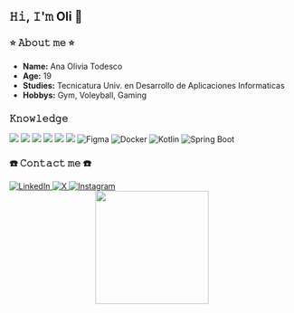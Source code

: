 ## 𝙷𝚒, 𝙸'𝚖 Oli 👋

### ⭐ 𝙰𝚋𝚘𝚞𝚝 𝚖𝚎 ⭐
<ul>
  <li><b>Name:</b> Ana Olivia Todesco </li>
  <li><b>Age:</b> 19 </li>
  <li><b>Studies:</b> Tecnicatura Univ. en Desarrollo de Aplicaciones Informaticas</li>
  <li><b>Hobbys:</b> Gym, Voleyball, Gaming </li>
</ul>

### 𝙺𝚗𝚘𝚠𝚕𝚎𝚍𝚐𝚎
<div id="badges">
<img src="https://img.shields.io/badge/html5-%23E34F26.svg?style=for-the-badge&logo=html5&logoColor=white" alt"HTML">
<img src="https://img.shields.io/badge/css3-%231572B6.svg?style=for-the-badge&logo=css3&logoColor=white" alt"CSS">
<img src="https://img.shields.io/badge/javascript-%23323330.svg?style=for-the-badge&logo=javascript&logoColor=%23F7DF1E" alt"JavaScript">
<img src="https://img.shields.io/badge/java-%23ED8B00.svg?style=for-the-badge&logo=openjdk&logoColor=white" alt"Java">
<img src="https://img.shields.io/badge/php-%23777BB4.svg?style=for-the-badge&logo=php&logoColor=white" alt"PHP">
<img src="https://img.shields.io/badge/mysql-%2300f.svg?style=for-the-badge&logo=mysql&logoColor=white" alt"MYSQL">
<img src="https://img.shields.io/badge/figma-%23F24E1E.svg?style=for-the-badge&logo=figma&logoColor=white" alt="Figma"/>
<img src="https://img.shields.io/badge/docker-%230db7ed.svg?style=for-the-badge&logo=docker&logoColor=white" alt="Docker"/>
<img src="https://img.shields.io/badge/kotlin-%230095D5.svg?style=for-the-badge&logo=kotlin&logoColor=white" alt="Kotlin"/>
<img src="https://img.shields.io/badge/spring%20boot-%236DB33F.svg?style=for-the-badge&logo=springboot&logoColor=white" alt="Spring Boot"/>
</div>

### ☎️ 𝙲𝚘𝚗𝚝𝚊𝚌𝚝 𝚖𝚎 ☎️
<div id="badges">
  <a href="https://www.linkedin.com/in/ana-olivia-todesco-324958288/"> 
    <img src="https://img.shields.io/badge/LinkedIn-blue?style=for-the-badge&logo=linkedin&logoColor=white" alt="LinkedIn"/>
  </a>
  <a href="https://twitter.com/olii_todesco">
     <img src="https://img.shields.io/badge/X-000000.svg?style=for-the-badge&logo=x&logoColor=white" alt="X"/>
  <a/>
    <a href="https://www.instagram.com/oliviatodesco/">
      <img src="https://img.shields.io/badge/Instagram-E4405F.svg?style=for-the-badge&logo=instagram&logoColor=white" alt="Instagram"/>
    </a> 
</div>


<div id="header" align="center">
  <img src="https://64.media.tumblr.com/c70e8fcdf61a132a873f99db163896a2/tumblr_o48ggtdpJA1sfmahro1_400.gifv" width="200"/>
</div>

<img src="https://komarev.com/ghpvc/?username=condorcoders&style=flat-square&color=blue" alt=""/>
